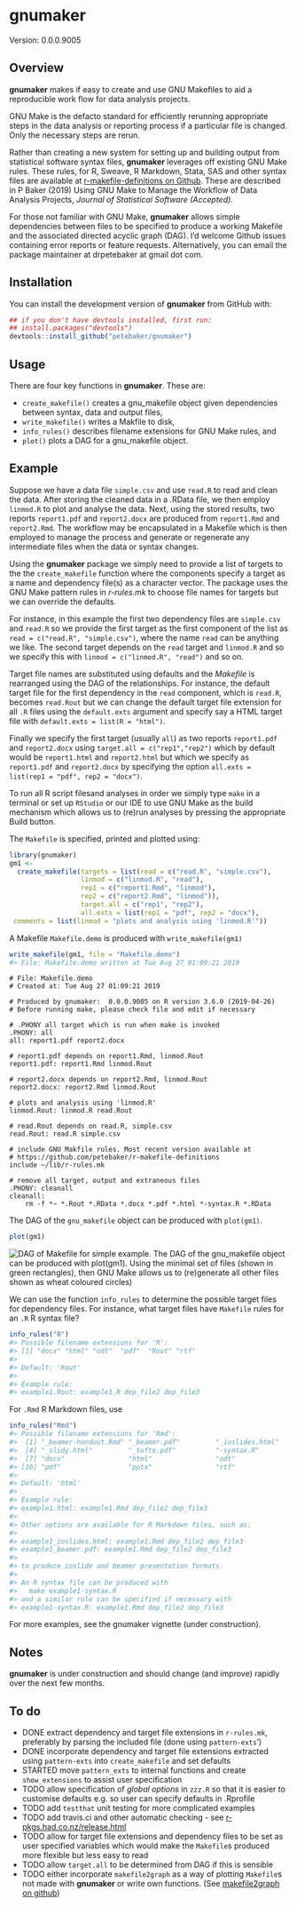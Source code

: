 
<!-- README.md is generated from README.Rmd. Please edit that file -->

# gnumaker

Version: 0.0.0.9005

## Overview

**gnumaker** makes if easy to create and use GNU Makefiles to aid a
reproducible work flow for data analysis projects.

GNU Make is the defacto standard for efficiently rerunning appropriate
steps in the data analysis or reporting process if a particular file is
changed. Only the necessary steps are rerun.

Rather than creating a new system for setting up and building output
from statistical software syntax files, **gnumaker** leverages off
existing GNU Make rules. These rules, for R, Sweave, R Markdown, Stata,
SAS and other syntax files are available at [r-makefile-definitions on
Github](https://github.com/petebaker/r-makefile-definitions). These are
described in P Baker (2019) Using GNU Make to Manage the Workflow of
Data Analysis Projects, *Journal of Statistical Software (Accepted)*.

For those not familiar with GNU Make, **gnumaker** allows simple
dependencies between files to be specified to produce a working Makefile
and the associated directed acyclic graph (DAG). I’d welcome Github
issues containing error reports or feature requests. Alternatively, you
can email the package maintainer at drpetebaker at gmail dot com.

## Installation

<!--
Install the latest CRAN version of **gnumaker** with:


```r
##install.packages("gnumaker")
```
-->

You can install the development version of **gnumaker** from GitHub
with:

``` r
## if you don't have devtools installed, first run:
## install.packages("devtools")
devtools::install_github("petebaker/gnumaker")
```

## Usage

There are four key functions in **gnumaker**. These are:

  - `create_makefile()` creates a gnu\_makefile object given
    dependencies between syntax, data and output files,
  - `write_makefile()` writes a Makfile to disk,
  - `info_rules()` describes filename extensions for GNU Make rules, and
  - `plot()` plots a DAG for a gnu\_makefile object.

## Example

Suppose we have a data file `simple.csv` and use `read.R` to read and
clean the data. After storing the cleaned data in a .RData file, we then
employ `linmod.R` to plot and analyse the data. Next, using the stored
results, two reports `report1.pdf` and `report2.docx` are produced from
`report1.Rmd` and `report2.Rmd`. The workflow may be encapsulated in a
Makefile which is then employed to manage the process and generate or
regenerate any intermediate files when the data or syntax changes.

Using the **gnumaker** package we simply need to provide a list of
targets to the the `create_makefile` function where the components
specify a target as a name and dependency file(s) as a character vector.
The package uses the GNU Make pattern rules in *r-rules.mk* to choose
file names for targets but we can override the defaults.

For instance, in this example the first two dependency files are
`simple.csv` and `read.R` so we provide the first target as the first
component of the list as `read = c("read.R", "simple.csv")`, where the
name `read` can be anything we like. The second target depends on the
`read` target and `linmod.R` and so we specify this with `linmod =
c("linmod.R", "read")` and so on.

Target file names are substituted using defaults and the *Makefile* is
rearranged using the DAG of the relationships. For instance, the default
target file for the first dependency in the `read` component, which is
`read.R`, becomes `read.Rout` but we can change the default target file
extension for all `.R` files using the `default.exts` argument and
specify say a HTML target file with `default.exts = list(R = "html")`.

Finally we specify the first target (usually `all`) as two reports
`report1.pdf` and `report2.docx` using `target.all = c("rep1","rep2")`
which by default would be `report1.html` and `report2.html` but which we
specify as `report1.pdf` and `report2.docx` by specifying the option
`all.exts = list(rep1 = "pdf", rep2 = "docx")`.

To run all R script filesand analyses in order we simply type `make` in
a terminal or set up `RStudio` or our IDE to use GNU Make as the build
mechanism which allows us to (re)run analyses by pressing the
appropriate Build button.

The `Makefile` is specified, printed and plotted using:

``` r
library(gnumaker)
gm1 <-
  create_makefile(targets = list(read = c("read.R", "simple.csv"),
                  linmod = c("linmod.R", "read"),
                  rep1 = c("report1.Rmd", "linmod"),
                  rep2 = c("report2.Rmd", "linmod")),
                  target.all = c("rep1", "rep2"),
                  all.exts = list(rep1 = "pdf", rep2 = "docx"),
 comments = list(linmod = "plots and analysis using 'linmod.R'"))
```

A Makefile `Makefile.demo` is produced with `write_makefile(gm1)`

``` r
write_makefile(gm1, file = "Makefile.demo")
#> File: Makefile.demo written at Tue Aug 27 01:09:21 2019
```

    # File: Makefile.demo
    # Created at: Tue Aug 27 01:09:21 2019
    
    # Produced by gnumaker:  0.0.0.9005 on R version 3.6.0 (2019-04-26)
    # Before running make, please check file and edit if necessary
    
    # .PHONY all target which is run when make is invoked
    .PHONY: all
    all: report1.pdf report2.docx
    
    # report1.pdf depends on report1.Rmd, linmod.Rout
    report1.pdf: report1.Rmd linmod.Rout
    
    # report2.docx depends on report2.Rmd, linmod.Rout
    report2.docx: report2.Rmd linmod.Rout
    
    # plots and analysis using 'linmod.R'
    linmod.Rout: linmod.R read.Rout
    
    # read.Rout depends on read.R, simple.csv
    read.Rout: read.R simple.csv
    
    # include GNU Makfile rules. Most recent version available at
    # https://github.com/petebaker/r-makefile-definitions
    include ~/lib/r-rules.mk
    
    # remove all target, output and extraneous files
    .PHONY: cleanall
    cleanall:
        rm -f *~ *.Rout *.RData *.docx *.pdf *.html *-syntax.R *.RData

The DAG of the `gnu_makefile` object can be produced with `plot(gm1)`.

``` r
plot(gm1)
```

![DAG of Makefile for simple example. The DAG of the `gnu_makefile`
object can be produced with `plot(gm1)`. Using the minimal set of files
(shown in green rectangles), then GNU Make allows us to (re)generate all
other files shown as wheat coloured circles)](images/simple-dag-1.png)

We can use the function `info_rules` to determine the possible target
files for dependency files. For instance, what target files have
`Makefile` rules for an `.R` R syntax file?

``` r
info_rules("R")
#> Possible filename extensions for 'R':
#> [1] "docx" "html" "odt"  "pdf"  "Rout" "rtf" 
#> 
#> Default: 'Rout'
#> 
#> Example rule:
#> example1.Rout: example1.R dep_file2 dep_file3
```

For `.Rmd` R Markdown files, use

``` r
info_rules("Rmd")
#> Possible filename extensions for 'Rmd':
#>  [1] "_beamer-handout.Rmd" "_beamer.pdf"         "_ioslides.html"     
#>  [4] "_slidy.html"         "_tufte.pdf"          "-syntax.R"          
#>  [7] "docx"                "html"                "odt"                
#> [10] "pdf"                 "pptx"                "rtf"                
#> 
#> Default: 'html'
#> 
#> Example rule:
#> example1.html: example1.Rmd dep_file2 dep_file3
#> 
#> Other options are available for R Markdown files, such as:
#> 
#> example1_ioslides.html: example1.Rmd dep_file2 dep_file3
#> example1_beamer.pdf: example1.Rmd dep_file2 dep_file3
#> 
#> to produce ioslide and beamer presentation formats.
#> 
#> An R syntax file can be produced with
#>   make example1-syntax.R
#> and a similar rule can be specified if necessary with
#> example1-syntax.R: example1.Rmd dep_file2 dep_file3
```

For more examples, see the gnumaker vignette (under construction).

## Notes

**gnumaker** is under construction and should change (and improve)
rapidly over the next few months.

## To do

  - DONE extract dependency and target file extensions in `r-rules.mk`,
    preferably by parsing the included file (done using `pattern-exts`’)
  - DONE incorporate dependency and target file extensions extracted
    using `pattern-exts` into `create_makefile` and set defaults
  - STARTED move `pattern_exts` to internal functions and create
    `show_extensions` to assist user specification
  - TODO allow specification of *global options* in `zzz.R` so that it
    is easier to customise defaults e.g. so user can specify defaults in
    .Rprofile
  - TODO add `testthat` unit testing for more complicated examples
  - TODO add travis.ci and other automatic checking - see
    [r-pkgs.had.co.nz/release.html](http://r-pkgs.had.co.nz/release.html)
  - TODO allow for target file extensions and dependency files to be set
    as user specified variables which would make the `Makefile`s
    produced more flexible but less easy to read
  - TODO allow `target.all` to be determined from DAG if this is
    sensible
  - TODO either incorporate `makefile2graph` as a way of plotting
    `Makefile`s not made with **gnumaker** or write own functions. (See
    [makefile2graph on
    github](https://github.com/lindenb/makefile2graph "makefile2graph on github"))

